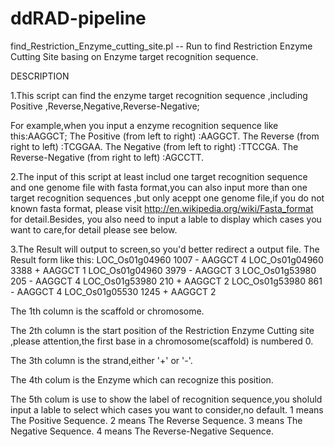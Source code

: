 # ddRAD-pipeline
find_Restriction_Enzyme_cutting_site.pl -- Run to find Restriction Enzyme Cutting Site basing on Enzyme target recognition 
sequence.

DESCRIPTION

1.This script can find the enzyme target recognition sequence ,including Positive ,Reverse,Negative,Reverse-Negative;

  For example,when you input a enzyme recognition sequence like this:AAGGCT;
			The Positive (from left to right) 		:AAGGCT.
			The Reverse  (from right to left) 		:TCGGAA.
			The Negative (from left to right) 		:TTCCGA.
			The Reverse-Negative (from right to left) 	:AGCCTT.

2.The input of this script  at least includ one target recognition sequence and one genome file with fasta format,you can 
  also input more than one target recognition sequences ,but only aceppt one genome file,if you do not known fasta format,
  please visit http://en.wikipedia.org/wiki/Fasta_format for detail.Besides, you also need to input a lable to display 
  which cases you want to care,for detail please see below.

									 
3.The Result will output to screen,so you'd better redirect a output file.
  The Result form like this:	LOC_Os01g04960  1007    -       AAGGCT  4
			  	LOC_Os01g04960  3388    +       AAGGCT  1
			  	LOC_Os01g04960  3979    -       AAGGCT  3
			  	LOC_Os01g53980  205     -       AAGGCT  4
			  	LOC_Os01g53980  210     +       AAGGCT  2
			  	LOC_Os01g53980  861     -       AAGGCT  4
			  	LOC_Os01g05530  1245    +       AAGGCT  2

  The 1th column is the scaffold or chromosome.

  The 2th column is the start position of the Restriction Enzyme Cutting site ,please attention,the first base in a 
  chromosome(scaffold) is numbered 0.

  The 3th column is the strand,either '+' or '-'.

  The 4th colum is the Enzyme which can recognize this position.

  The 5th colum is use to show the label of recognition sequence,you sholuld input a lable to select which cases you 
  want to consider,no default.
	1 means The Positive Sequence.
	2 means The Reverse Sequence.
	3 means The Negative Sequence.
	4 means The Reverse-Negative Sequence.
